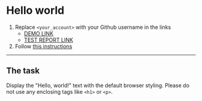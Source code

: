 # Hello world
1. Replace `<your_account>` with your Github username in the links
    - [DEMO LINK](https://TarasOleksyshyn.github.io/layout_hello-world/) <br>
    - [TEST REPORT LINK](https://TarasOleksyshyn.github.io/layout_hello-world/report/html_report/)
2. Follow [this instructions](https://mate-academy.github.io/layout_task-guideline/)
___

## The task 
Display the "Hello, world!" text with the default browser styling. Please do not 
use any enclosing tags like `<h1>` or `<p>`.
